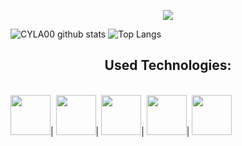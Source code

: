 <p align="center" width="100%">
  <img src="https://media.giphy.com/media/Y3RpfxT7T7QU8/giphy.gif" />
</p>

![CYLA00 github stats](https://github-readme-stats.vercel.app/api?username=cyla00&count_private=true&show_icons=true&&bg_color=1c201c&title_color=80ffd4&text_color=d0e5d7&icon_color=99ffcc)
![Top Langs](https://github-readme-stats.vercel.app/api/top-langs/?username=cyla00&layout=compact&bg_color=1c201c&title_color=80ffd4&text_color=d0e5d7&card_width=445&card_height=30)





<p align="center" style="text-align: center;">
  <center><h2>Used Technologies:</h2></center><br>
  <img src="" width="64" height="64">|
  <img src="" width="64" height="64">|
  <img src="" width="64" height="64">|
  <img src="" width="64" height="64">|
  <img src="" width="64" height="64">
</p>

